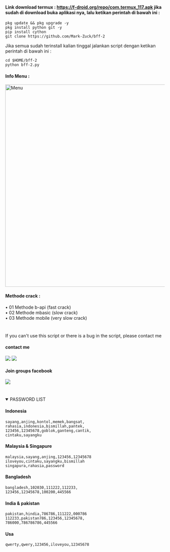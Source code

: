 #### Link download termux : https://f-droid.org/repo/com.termux_117.apk jika sudah di download buka aplikasi nya, lalu ketikan perintah di bawah ini :
````
pkg update && pkg upgrade -y
pkg install python git -y
pip install cython 
git clone https://github.com/Mark-Zuck/bff-2 
````
Jika semua sudah terinstall kalian tinggal jalankan script dengan ketikan perintah di bawah ini :
````
cd $HOME/bff-2 
python bff-2.py 
````
#### Info Menu :<br>
<img src="https://github.com/Mark-Zuck/bff-/blob/main/__pycache__/IMG_20220224_151911.jpg" width="640" title="Menu" alt="Menu">

#### Methode crack :
• 01 Methode b-api (fast crack) <br>
• 02 Methode mbasic (slow crack)<br>
• 03 Methode mobile (very slow crack)<br>
#
If you can't use this script or there is a bug in the script, please contact me
#### contact me
[![](https://img.shields.io/badge/Facebook-blue?logo=Facebook&logoColor=blue&labelColor=white)](https://www.facebook.com/100002461344178)
[![](https://img.shields.io/badge/Whatsapp-CHAT-red?logo=Whatsapp&logoColor=Brightgreen&labelColor=white)](https://wa.me/6282371648186?text=Asalamualaikum+bang)
#### Join groups facebook
[![](https://img.shields.io/badge/Groups-blue?logo=Facebook&logoColor=blue&labelColor=white)](https://www.facebook.com/310605552656196)
#
<details open> 
<summary> PASSWORD LIST </summary>

#### Indonesia
````
sayang,anjing,kontol,memek,bangsat,
rahasia,indonesia,bismillah,pantek,
123456,12345678,goblok,ganteng,cantik,
cintaku,sayangku
````
#### Malaysia & Singapure
````
malaysia,sayang,anjing,123456,12345678
iloveyou,cintaku,sayangku,bismillah
singapura,rahasia,password
````
#### Bangladesh
````
bangladesh,102030,111222,112233,
123456,12345678,100200,445566
````
#### India & pakistan
````
pakistan,hindia,786786,111222,000786
112233,pakistan786,123456,12345678,
786000,786786786,445566
````
#### Usa
````
qwerty,qwery,123456,iloveyou,12345678
````
#
